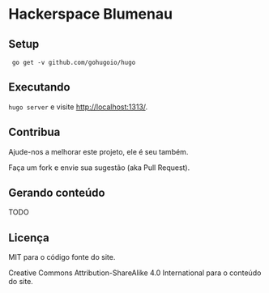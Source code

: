 # Hackerspace Blumenau

## Setup

` go get -v github.com/gohugoio/hugo`

## Executando

`hugo server` e visite [http://localhost:1313/](http://localhost:1313/).

## Contribua

Ajude-nos a melhorar este projeto, ele é seu também.

Faça um fork e envie sua sugestão (aka Pull Request).

## Gerando conteúdo

TODO

## Licença

MIT para o código fonte do site.

Creative Commons Attribution-ShareAlike 4.0 International para o conteúdo do site.
